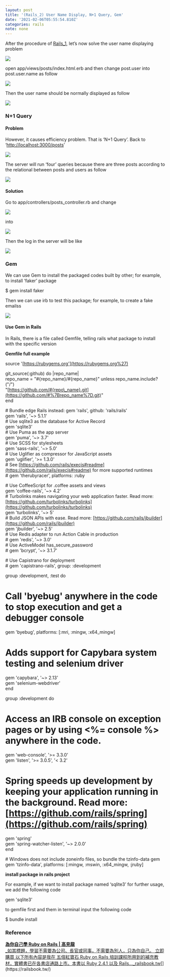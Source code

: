 ```yaml
---
layout: post
title: '(Rails_2) User Name Display, N+1 Query, Gem'
date: '2021-02-06T05:55:54.810Z'
categories: rails
note: none
---
```


After the procedure of [Rails\_1](https://t5204713910.medium.com/rails-installation-building-4a6de1641b84), let’s now solve the user name displaying problem

![](/Users/chenyongzhe/coding/practice_not_for_github/javascript_practice/medium-to-markdown/medium-export/posts/md_1623056197395/img/1__g4zDElZxyre__9LnjAmv2__A.png)

open app/views/posts/index.html.erb and then change post.user into post.user.name as follow

![](/Users/chenyongzhe/coding/practice_not_for_github/javascript_practice/medium-to-markdown/medium-export/posts/md_1623056197395/img/1__I63aobUinvKv8sBBIHEtaA.png)

Then the user name should be normally displayed as follow

![](/Users/chenyongzhe/coding/practice_not_for_github/javascript_practice/medium-to-markdown/medium-export/posts/md_1623056197395/img/1__hcpSu1BirHNjovChJtz__5A.png)

### N+1 Query

#### Problem

However, it causes efficiency problem. That is ‘N+1 Query’. Back to ‘[http://localhost:3000/posts](http://localhost:3000/posts)’

![](/Users/chenyongzhe/coding/practice_not_for_github/javascript_practice/medium-to-markdown/medium-export/posts/md_1623056197395/img/1__1wALyxNshVIZyRUY5EIyQw.png)

The server will run ‘four’ queries because there are three posts according to the relational between posts and users as follow

![](/Users/chenyongzhe/coding/practice_not_for_github/javascript_practice/medium-to-markdown/medium-export/posts/md_1623056197395/img/1__woQozSJQ56irBRIA9iUmBw.png)

#### Solution

Go to app/controllers/posts\_controller.rb and change

![](/Users/chenyongzhe/coding/practice_not_for_github/javascript_practice/medium-to-markdown/medium-export/posts/md_1623056197395/img/1__rfJTFmBUWfJ51L9Gr0QYbA.png)

into

![](/Users/chenyongzhe/coding/practice_not_for_github/javascript_practice/medium-to-markdown/medium-export/posts/md_1623056197395/img/1__7Qe5zkJXOumhxGamjgaZOg.png)

Then the log in the server will be like

![](/Users/chenyongzhe/coding/practice_not_for_github/javascript_practice/medium-to-markdown/medium-export/posts/md_1623056197395/img/1__V5jtNZUMpU__DIwwbersGnA.png)

### Gem

We can use Gem to install the packaged codes built by other; for example, to install ‘faker’ package

$ gem install faker

Then we can use irb to test this package; for example, to create a fake emailss

![](/Users/chenyongzhe/coding/practice_not_for_github/javascript_practice/medium-to-markdown/medium-export/posts/md_1623056197395/img/1__FPD7k3GbL0PeR__K8jGXRhg.png)

#### Use Gem in Rails

In Rails, there is a file called Gemfile, telling rails what package to install with the specific version

**Gemfile full example**

source '[https://rubygems.org'](https://rubygems.org%27)

git\_source(:github) do |repo\_name|  
  repo\_name = "#{repo\_name}/#{repo\_name}" unless repo\_name.include?("/")  
  "[https://github.com/#{repo\_name}.git](https://github.com/#%7Brepo_name%7D.git)"  
end

\# Bundle edge Rails instead: gem 'rails', github: 'rails/rails'  
gem 'rails', '~> 5.1.1'  
\# Use sqlite3 as the database for Active Record  
gem 'sqlite3'  
\# Use Puma as the app server  
gem 'puma', '~> 3.7'  
\# Use SCSS for stylesheets  
gem 'sass-rails', '~> 5.0'  
\# Use Uglifier as compressor for JavaScript assets  
gem 'uglifier', '>= 1.3.0'  
\# See [https://github.com/rails/execjs#readme](https://github.com/rails/execjs#readme) for more supported runtimes  
\# gem 'therubyracer', platforms: :ruby

\# Use CoffeeScript for .coffee assets and views  
gem 'coffee-rails', '~> 4.2'  
\# Turbolinks makes navigating your web application faster. Read more: [https://github.com/turbolinks/turbolinks](https://github.com/turbolinks/turbolinks)  
gem 'turbolinks', '~> 5'  
\# Build JSON APIs with ease. Read more: [https://github.com/rails/jbuilder](https://github.com/rails/jbuilder)  
gem 'jbuilder', '~> 2.5'  
\# Use Redis adapter to run Action Cable in production  
\# gem 'redis', '~> 3.0'  
\# Use ActiveModel has\_secure\_password  
\# gem 'bcrypt', '~> 3.1.7'

\# Use Capistrano for deployment  
\# gem 'capistrano-rails', group: :development

group :development, :test do  
  # Call 'byebug' anywhere in the code to stop execution and get a debugger console  
  gem 'byebug', platforms: \[:mri, :mingw, :x64\_mingw\]  
  # Adds support for Capybara system testing and selenium driver  
  gem 'capybara', '~> 2.13'  
  gem 'selenium-webdriver'  
end

group :development do  
  # Access an IRB console on exception pages or by using <%= console %> anywhere in the code.  
  gem 'web-console', '>= 3.3.0'  
  gem 'listen', '>= 3.0.5', '< 3.2'  
  # Spring speeds up development by keeping your application running in the background. Read more: [https://github.com/rails/spring](https://github.com/rails/spring)  
  gem 'spring'  
  gem 'spring-watcher-listen', '~> 2.0.0'  
end

\# Windows does not include zoneinfo files, so bundle the tzinfo-data gem  
gem 'tzinfo-data', platforms: \[:mingw, :mswin, :x64\_mingw, :jruby\]

**install package in rails project**

For example, if we want to install package named ‘sqlite3’ for further usage, we add the following code

gem 'sqlite3'

to gemfile first and them in terminal input the following code

$ bundle install

### Reference

[**為你自己學 Ruby on Rails | 高見龍**  
_如其標題，學習不需要為公司、長官或同事，不需要為別人，只為你自己。 立即購買 以下所有內容是我在 五倍紅寶石 Ruby on Rails 培訓課程所用到的補充教材，實體書已在各書店通路上市。本書以 Ruby 2.4.1 以及 Rails…_railsbook.tw](https://railsbook.tw/ "https://railsbook.tw/")[](https://railsbook.tw/)